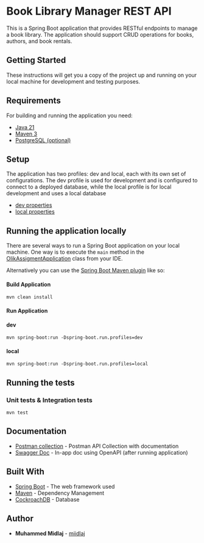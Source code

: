 # Book Library Manager REST API

This is a  Spring Boot application that provides RESTful endpoints to manage a book library. The application should support CRUD operations for books, authors, and book rentals.

## Getting Started

These instructions will get you a copy of the project up and running on your local machine for development and testing purposes.

## Requirements

For building and running the application you need:

- [Java 21](https://www.oracle.com/java/technologies/downloads/#java21)
- [Maven 3](https://maven.apache.org/)
- [PostgreSQL (optional)](https://www.postgresql.org/download/)

## Setup

The application has two profiles: dev and local, each with its own set of configurations. The dev profile is used for development and is configured to connect to a deployed database, while the local profile is for local development and uses a local database
- [dev properties](src/main/resources/application-dev.yml)
- [local properties](src/main/resources/application-local.yml)

## Running the application locally

There are several ways to run a Spring Boot application on your local machine. One way is to execute the `main` method in the [OlikAssigmentApplication](src/main/java/com/midlaj/olikassigment/OlikAssigmentApplication.java) class from your IDE.

Alternatively you can use the [Spring Boot Maven plugin](https://docs.spring.io/spring-boot/docs/current/reference/html/build-tool-plugins-maven-plugin.html) like so:

#### Build Application
```shell
mvn clean install
```

#### Run Application

#### dev
```shell
mvn spring-boot:run -Dspring-boot.run.profiles=dev
```

#### local
```shell
mvn spring-boot:run -Dspring-boot.run.profiles=local
```

## Running the tests

### Unit tests & Integration tests

```shell
mvn test
```

## Documentation

* [Postman collection](https://www.postman.com/martian-sunset-628462/workspace/olik-assigment/collection/15935546-44af0d6b-a545-46b5-9263-1f682fa763a6?action=share&creator=15935546) - Postman API Collection with documentation
* [Swagger Doc](http://localhost:8080/swagger-ui/index.html) - In-app doc using OpenAPI (after running application)


## Built With

* [Spring Boot](http://www.dropwizard.io/1.0.2/docs/) - The web framework used
* [Maven](https://maven.apache.org/) - Dependency Management
* [CockroachDB](https://www.cockroachlabs.com/) - Database


## Author
* **Muhammed Midlaj** - [miidlaj](https://github.com/miidlaj)

